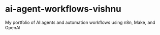 # ai-agent-workflows-vishnu
My portfolio of AI agents and automation workflows using n8n, Make, and OpenAI
